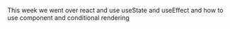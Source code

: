This week we went over react and use useState and useEffect and how to use component and conditional rendering